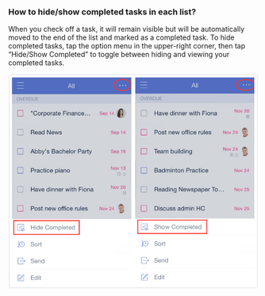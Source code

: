 ### How to hide/show completed tasks in each list?

When you check off a task, it will remain visible but will be automatically moved to the end of the list and marked as a completed task. To hide completed tasks, tap the option menu in the upper-right corner, then tap “Hide/Show Completed” to toggle between hiding and viewing your completed tasks.

![](showhide.jpg)

